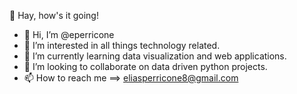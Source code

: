 :cowboy_hat_face: 
Hay, how's it going!
- 👋 Hi, I’m @eperricone
- 👀 I’m interested in all things technology related.
- 🌱 I’m currently learning data visualization and web applications. 
- 💞️ I’m looking to collaborate on data driven python projects.
- 📫 How to reach me ==> eliasperricone8@gmail.com

<!---
eperricone/eperricone is a ✨ special ✨ repository because its `README.md` (this file) appears on your GitHub profile.
You can click the Preview link to take a look at your changes.
--->
